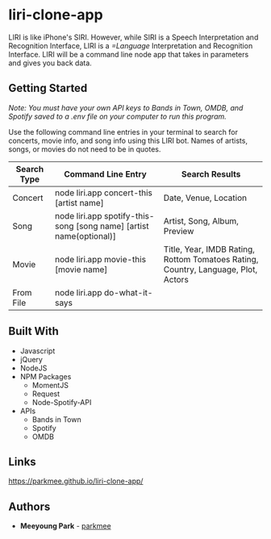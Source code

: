 # liri-clone-app
LIRI is like iPhone's SIRI. However, while SIRI is a Speech Interpretation and Recognition Interface, LIRI is a _=Language_ Interpretation and Recognition Interface. LIRI will be a command line node app that takes in parameters and gives you back data.

## Getting Started
*Note: You must have your own API keys to Bands in Town, OMDB, and Spotify saved to a .env file on your computer to run this program.*

Use the following command line entries in your terminal to search for concerts, movie info, and song info using this LIRI bot. Names of artists, songs, or movies do not need to be in quotes.

Search Type | Command Line Entry | Search Results
----------- | ------------------ | --------------
Concert | node liri.app concert-this [artist name] | Date, Venue, Location
Song | node liri.app spotify-this-song [song name] [artist name(optional)] | Artist, Song, Album, Preview
Movie | node liri.app movie-this [movie name] | Title, Year, IMDB Rating, Rottom Tomatoes Rating, Country, Language, Plot, Actors
From File | node liri.app do-what-it-says

## Built With

* Javascript
* jQuery
* NodeJS
* NPM Packages
    * MomentJS
    * Request
    * Node-Spotify-API
* APIs
    * Bands in Town
    * Spotify
    * OMDB

## Links

https://parkmee.github.io/liri-clone-app/

## Authors

* **Meeyoung Park** - [parkmee](https://github.com/parkmee)